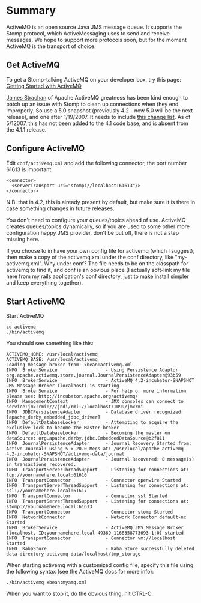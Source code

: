 # Summary #

ActiveMQ is an open source Java JMS message queue. It supports the Stomp protocol, which ActiveMessaging uses to send and receive messages. We hope to support more protocols soon, but for the moment ActiveMQ is the transport of choice.

## Get ActiveMQ ##

To get a Stomp-talking ActiveMQ on your developer box, try this
page: [Getting Started with ActiveMQ](http://www.activemq.org/site/getting-started.html)

[James Strachan](http://people.apache.org/~jstrachan/) of Apache ActiveMQ greatness has been kind enough to patch up an issue with Stomp to clean up connections when they end improperly. So use a 5.0 snapshot (previously 4.2 - now 5.0 will be the next release), and one after 1/19/2007.  It needs to include [this change list](http://svn.apache.org/viewvc?view=rev&revision=497898). As of 5/12007, this has not been added to the 4.1 code base, and is absent from the 4.1.1 release.

## Configure ActiveMQ ##

Edit `conf/activemq.xml` and add the following connector, the port number 61613 is important:

```
<connector>
  <serverTransport uri="stomp://localhost:61613"/>
</connector>
```

N.B. that in 4.2, this is already present by default, but make sure it is there in case something changes in future releases.

You don't need to configure your queues/topics ahead of use. ActiveMQ creates queues/topics dynamically, so if you are used to some other more configuration happy JMS provider, don't be put off, there is not a step missing here.

If you choose to in have your own config file for activemq (which I suggest), then make a copy of the activemq.xml under the conf directory, like "my-activemq.xml".  Why under conf? The file needs to be on the classpath for activemq to find it, and conf is an obvious place (I actually soft-link my file here from my rails application's conf directory, just to make install simpler and keep everything together).


## Start ActiveMQ ##

Start ActiveMQ
```
cd activemq
./bin/activemq
```

You should see something like this:
```
ACTIVEMQ_HOME: /usr/local/activemq
ACTIVEMQ_BASE: /usr/local/activemq
Loading message broker from: xbean:activemq.xml
INFO  BrokerService                  - Using Persistence Adaptor org.apache.activemq.store.journal.JournalPersistenceAdapter@93b59
INFO  BrokerService                  - ActiveMQ 4.2-incubator-SNAPSHOT JMS Message Broker (localhost) is starting
INFO  BrokerService                  - For help or more information please see: http://incubator.apache.org/activemq/
INFO  ManagementContext              - JMX consoles can connect to service:jmx:rmi:///jndi/rmi://localhost:1099/jmxrmi
INFO  JDBCPersistenceAdapter         - Database driver recognized: [apache_derby_embedded_jdbc_driver]
INFO  DefaultDatabaseLocker          - Attempting to acquire the exclusive lock to become the Master broker
INFO  DefaultDatabaseLocker          - Becoming the master on dataSource: org.apache.derby.jdbc.EmbeddedDataSource@b2f811
INFO  JournalPersistenceAdapter      - Journal Recovery Started from: Active Journal: using 5 x 20.0 Megs at: /usr/local/apache-activemq-4.2-incubator-SNAPSHOT/activemq-data/journal
INFO  JournalPersistenceAdapter      - Journal Recovered: 0 message(s) in transactions recovered.
INFO  TransportServerThreadSupport   - Listening for connections at: tcp://yournamehere.local:61616
INFO  TransportConnector             - Connector openwire Started
INFO  TransportServerThreadSupport   - Listening for connections at: ssl://yournamehere.local:61617
INFO  TransportConnector             - Connector ssl Started
INFO  TransportServerThreadSupport   - Listening for connections at: stomp://yournamehere.local:61613
INFO  TransportConnector             - Connector stomp Started
INFO  NetworkConnector               - Network Connector default-nc Started
INFO  BrokerService                  - ActiveMQ JMS Message Broker (localhost, ID:yournamehere.local-49369-1168358773693-1:0) started
INFO  TransportConnector             - Connector vm://localhost Started
INFO  KahaStore                      - Kaha Store successfully deleted data directory activemq-data/localhost/tmp_storage
```

When starting activemq with a customized config file, specify this file using the following syntax (see the ActiveMQ docs for more info):
```
./bin/activemq xbean:myamq.xml
```

When you want to stop it, do the obvious thing, hit CTRL-C.